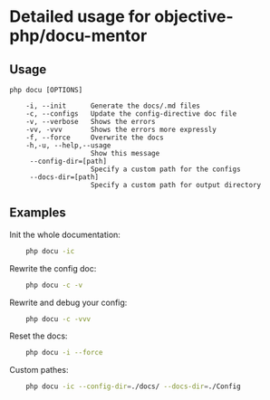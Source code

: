 Detailed usage for objective-php/docu-mentor
===============================

Usage 
-----
```
php docu [OPTIONS]    

    -i, --init      Generate the docs/.md files 
    -c, --configs   Update the config-directive doc file
    -v, --verbose   Shows the errors
    -vv, -vvv       Shows the errors more expressly
    -f, --force     Overwrite the docs
    -h,-u, --help,--usage   
                    Show this message
     --config-dir=[path]
                    Specify a custom path for the configs   
     --docs-dir=[path]   
                    Specify a custom path for output directory   
 ```  
Examples
--------
Init the whole documentation:
``` bash
    php docu -ic
```
Rewrite the config doc:
``` bash
    php docu -c -v
```     
Rewrite and debug your config:
``` bash
    php docu -c -vvv
```
Reset the docs:
``` bash
    php docu -i --force 
```        
Custom pathes:
``` bash
    php docu -ic --config-dir=./docs/ --docs-dir=./Config  
```

